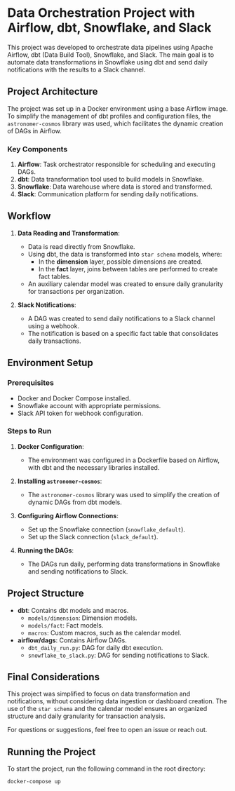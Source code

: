 # Data Orchestration Project with Airflow, dbt, Snowflake, and Slack

This project was developed to orchestrate data pipelines using Apache Airflow, dbt (Data Build Tool), Snowflake, and Slack. The main goal is to automate data transformations in Snowflake using dbt and send daily notifications with the results to a Slack channel.

## Project Architecture

The project was set up in a Docker environment using a base Airflow image. To simplify the management of dbt profiles and configuration files, the `astronomer-cosmos` library was used, which facilitates the dynamic creation of DAGs in Airflow.

### Key Components

1. **Airflow**: Task orchestrator responsible for scheduling and executing DAGs.
2. **dbt**: Data transformation tool used to build models in Snowflake.
3. **Snowflake**: Data warehouse where data is stored and transformed.
4. **Slack**: Communication platform for sending daily notifications.

## Workflow

1. **Data Reading and Transformation**:
   - Data is read directly from Snowflake.
   - Using dbt, the data is transformed into `star schema` models, where:
     - In the **dimension** layer, possible dimensions are created.
     - In the **fact** layer, joins between tables are performed to create fact tables.
   - An auxiliary calendar model was created to ensure daily granularity for transactions per organization.

2. **Slack Notifications**:
   - A DAG was created to send daily notifications to a Slack channel using a webhook.
   - The notification is based on a specific fact table that consolidates daily transactions.

## Environment Setup

### Prerequisites

- Docker and Docker Compose installed.
- Snowflake account with appropriate permissions.
- Slack API token for webhook configuration.

### Steps to Run

1. **Docker Configuration**:
   - The environment was configured in a Dockerfile based on Airflow, with dbt and the necessary libraries installed.

2. **Installing `astronomer-cosmos`**:
   - The `astronomer-cosmos` library was used to simplify the creation of dynamic DAGs from dbt models.

3. **Configuring Airflow Connections**:
   - Set up the Snowflake connection (`snowflake_default`).
   - Set up the Slack connection (`slack_default`).

4. **Running the DAGs**:
   - The DAGs run daily, performing data transformations in Snowflake and sending notifications to Slack.

## Project Structure

- **dbt**: Contains dbt models and macros.
  - `models/dimension`: Dimension models.
  - `models/fact`: Fact models.
  - `macros`: Custom macros, such as the calendar model.
- **airflow/dags**: Contains Airflow DAGs.
  - `dbt_daily_run.py`: DAG for daily dbt execution.
  - `snowflake_to_slack.py`: DAG for sending notifications to Slack.

## Final Considerations

This project was simplified to focus on data transformation and notifications, without considering data ingestion or dashboard creation. The use of the `star schema` and the calendar model ensures an organized structure and daily granularity for transaction analysis.

For questions or suggestions, feel free to open an issue or reach out.

## Running the Project

To start the project, run the following command in the root directory:

```bash
docker-compose up
